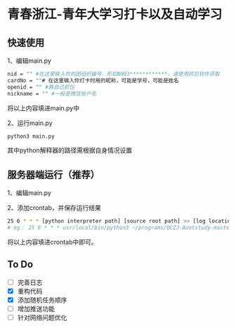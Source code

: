 # 青春浙江-青年大学习打卡以及自动学习

## 快速使用

1、编辑main.py 
```bash
nid = "" #在这里输入你的团组织编号，形如N003************，请使用抓包软件获取
cardNo = ""# 在这里输入你打卡时用的昵称，可能是学号，可能是姓名
openid = "" #靠自己抓包
nickname = "" #一般是微信账户名
```
将以上内容填进main.py中

2、运行main.py
```bash
python3 main.py
```
其中python解释器的路径需根据自身情况设置

## 服务器端运行（推荐）
1、编辑main.py

2、添加crontab，并保存运行结果
```bash
25 6 * * * [python interpreter path] [source root path] >> [log location] 2>&1
# eg： 25 6 * * * usr/local/bin/python3 ~/programs/QCZJ-Auotstudy-master/main.py >> ~/programs/QCZJ-Auotstudy-master/log.txt 2>&1
```
将以上内容填进crontab中即可。

## To Do
- [ ] 完善日志
- [x] 重构代码
- [x] 添加随机任务顺序
- [ ] 增加推送功能
- [ ] 针对网络问题优化
